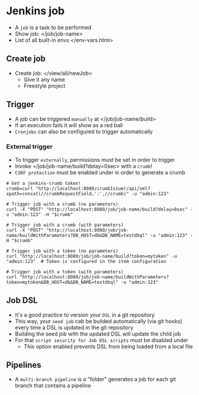 # Jenkins job

- A `job` is a task to be performed
- Show job: </job/job-name>
- List of all built-in envs </env-vars.html>

## Create job

- Create job: </view/all/newJob>
  - Give it any name
  - Freestyle project

## Trigger

- A job can be triggered `manually` at </job/job-name/build>
- If an execution fails it will show as a red ball
- `Cronjobs` can also be configured to trigger automatically

### External trigger

- To trigger `externally`, permissions must be set in order to trigger
- Invoke </job/job-name/build?delay=0sec> with a `crumb`!
- `CSRF protection` must be enabled under </configureSecurity> in order to generate a crumb

```shell
# Get a jenkins-crumb token!
crumb=curl "http://localhost:8080/crumbIssuer/api/xml?xpath=concat(//crumbRequestField,':',//crumb)" -u "admin:123"

# Trigger job with a crumb (no parameters)
curl -X "POST" "http://localhost:8080/job/job-name/build?delay=0sec" -u "admin:123" -H "$crumb"

# Trigger job with a crumb (with parameters)
curl -X "POST" "http://localhost:8080/job/job-name/buildWithParameters?DB_HOST=db&DB_NAME=testdbql" -u "admin:123" -H "$crumb"
```

```shell
# Trigger job with a token (no parameters)
curl "http://localhost:8080/job/job-name/build?token=mytoken" -u "admin:123"  # Token is configured in the item configuration

# Trigger job with a token (with parameters)
curl "http://localhost:8080/job/job-name/buildWithParameters?token=mytoken&DB_HOST=db&DB_NAME=testdbql" -u "admin:123"
```

## Job DSL

- It's a good practice to version your `DSL` in a git repository
- This way, your `seed job` cab be builded automatically (via git hooks) every time a DSL is updated in the git repository
- Building the seed job with the updated DSL will update the child job
- For that `script security for Job DSL scripts` must be disabled under </configureSecurity>
  - This option enabled prevents DSL from being loaded from a local file

## Pipelines

- A `multi-branch pipeline` is a "folder" generates a job for each git branch that contains a pipeline
